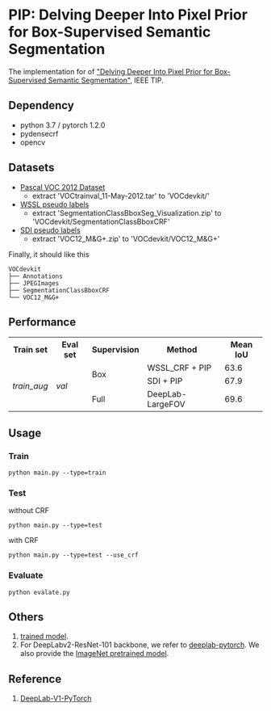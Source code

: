 # PIP: Delving Deeper Into Pixel Prior for Box-Supervised Semantic Segmentation

The implementation for of ["Delving Deeper Into Pixel Prior for Box-Supervised Semantic Segmentation"](https://ieeexplore.ieee.org/document/9684236), IEEE TIP.

## Dependency
- python 3.7 / pytorch 1.2.0
- pydensecrf
- opencv

## Datasets
- [Pascal VOC 2012 Dataset](http://host.robots.ox.ac.uk/pascal/VOC/voc2012/)
    - extract 'VOCtrainval_11-May-2012.tar' to 'VOCdevkit/'
- [WSSL pseudo labels](http://liangchiehchen.com/projects/Datasets.html)
    - extract 'SegmentationClassBboxSeg_Visualization.zip' to 'VOCdevkit/SegmentationClassBboxCRF'
- [SDI pseudo labels](https://www.mpi-inf.mpg.de/departments/computer-vision-and-machine-learning/research/weakly-supervised-learning/simple-does-it-weakly-supervised-instance-and-semantic-segmentation)
    - extract 'VOC12_M&G+.zip' to 'VOCdevkit/VOC12_M&G+'


Finally, it should like this
```
VOCdevkit
├── Annotations
├── JPEGImages
├── SegmentationClassBboxCRF
└── VOC12_M&G+
```

## Performance

<table>
    <tr>
        <th>Train set</th>
        <th>Eval set</th>
        <th>Supervision</th>
        <th>Method</th>
        <th>Mean IoU</th>
    </tr>
    <tr>
        <td rowspan="3">
            <i>train_aug</i><br>
        </td>
        <td rowspan="3"><i>val</i></td>
        <td rowspan="2">Box</td>
        <td>WSSL_CRF + PIP</td>
        <td>63.6</td>
    </tr>
    <tr>
        <td>SDI + PIP</td>
        <td>67.9</td>
    </tr>
    <tr>
        <td>Full</td>
        <td>DeepLab-LargeFOV</td>
        <td>69.6</td>
    </tr>
</table>


## Usage
### Train
```
python main.py --type=train
```
### Test
without CRF
```
python main.py --type=test
```

with CRF
```
python main.py --type=test --use_crf
```

### Evaluate
```
python evalate.py
```
## Others
1. [trained model]().
2. For DeepLabv2-ResNet-101 backbone, we refer to [deeplab-pytorch](https://github.com/kazuto1011/deeplab-pytorch). We also provide the [ImageNet pretrained model]().
## Reference
1. [DeepLab-V1-PyTorch](https://github.com/wangleihitcs/DeepLab-V1-PyTorch)
